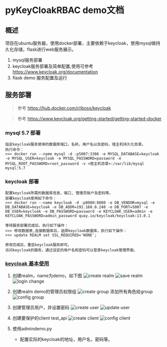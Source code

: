# pyKeyCloakRBAC demo文档

## 概述
项目在ubuntu服务器，使用docker部署，主要依赖于keycloak，使用mysql做持久化存储，flask进行web服务展示。

1. mysql服务部署
2. keycloak服务部署及简单配置,使用可参考 https://www.keycloak.org/documentation
3. flask demo 服务配置及运行


## 服务部署
>参考 https://hub.docker.com/r/jboss/keycloak

>参考 https://www.keycloak.org/getting-started/getting-started-docker

### mysql 5.7 部署
    
```
指定keycloak服务使用的数据库端口，名称，用户名以及密码，宿主机持久化目录。
执行命令：
>>> docker run --name mysql -d -p5007:3306 -e MYSQL_DATABASE=keycloak -e MYSQL_USER=keycloak -e MYSQL_PASSWORD=password -e MYSQL_ROOT_PASSWORD=root_password -v <宿主机目录>:/var/lib/mysql mysql:5.7
```

### keycloak 部署

```
配置keycloak所需的数据库信息，端口, 管理员账户及密码等。
部署keycloak使用如下命令：
>>> docker run --name keycloak -d -p8080:8080 -e DB_VENDOR=mysql -e DB_DATABASE=keycloak -e DB_ADDR=192.168.0.240 -e DB_PORT=5007 -e DB_USER=keycloak -e DB_PASSWORD=password -e KEYCLOAK_USER=admin -e KEYCLOAK_PASSWORD=admin_password quay.io/keycloak/keycloak:13.0.1

等待服务部署完成后，执行如下操作：
>>> 修改数据表,连接数据库后，选择keycloak数据库，执行如下操作：
>>> update REALM set SSL_REQUIRED='NONE';

修改完成后，重启keycloak服务即可。
访问keycloak的服务，通过设定的用户名和密码可以登录keycloak管理界面。
```

### [keycloak 基本使用](https://www.keycloak.org/getting-started/getting-started-docker)

1. 创建realm，name为demo，如下图
![create realm](./images/realm.png)
![save realm](./images/realm2.png)
![login change](./images/realm3.jpg)
2. 创建realm demo的管理员权限组
![create group](./images/group.png)
添加所有角色给group
![config group](./images/configgroup.png)
3. 创建管理员用户，并设置密码
![create user](./images/user.png)
![update user](./images/updateuser.png)
4. 创建要保护的client test_api
![create client](./images/client.png)
![config client](./images/clientconfig.png)
5. 使用admindemo.py
    
    * 配置实际的keycloak的地址，用户名，密码等。


